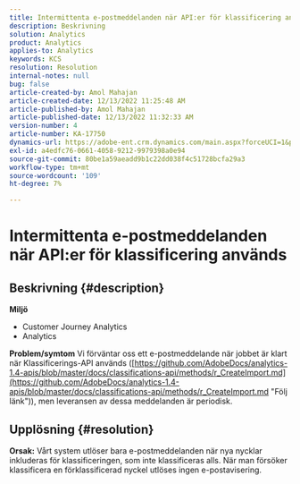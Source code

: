 ```yaml
---
title: Intermittenta e-postmeddelanden när API:er för klassificering används
description: Beskrivning
solution: Analytics
product: Analytics
applies-to: Analytics
keywords: KCS
resolution: Resolution
internal-notes: null
bug: false
article-created-by: Amol Mahajan
article-created-date: 12/13/2022 11:25:48 AM
article-published-by: Amol Mahajan
article-published-date: 12/13/2022 11:32:33 AM
version-number: 4
article-number: KA-17750
dynamics-url: https://adobe-ent.crm.dynamics.com/main.aspx?forceUCI=1&pagetype=entityrecord&etn=knowledgearticle&id=6d00fbe0-d87a-ed11-81ac-6045bd006239
exl-id: a4edfc76-0661-4058-9212-9979398a0e94
source-git-commit: 80be1a59aeadd9b1c22dd038f4c51728bcfa29a3
workflow-type: tm+mt
source-wordcount: '109'
ht-degree: 7%

---
```


# Intermittenta e-postmeddelanden när API:er för klassificering används

## Beskrivning {#description}

<b>Miljö</b>
- Customer Journey Analytics
- Analytics 



<b>Problem/symtom</b>
Vi förväntar oss ett e-postmeddelande när jobbet är klart när Klassificerings-API används ([https://github.com/AdobeDocs/analytics-1.4-apis/blob/master/docs/classifications-api/methods/r_CreateImport.md](https://github.com/AdobeDocs/analytics-1.4-apis/blob/master/docs/classifications-api/methods/r_CreateImport.md "Följ länk")), men leveransen av dessa meddelanden är periodisk.


## Upplösning {#resolution}

<b>Orsak:</b>
Vårt system utlöser bara e-postmeddelanden när nya nycklar inkluderas för klassificeringen, som inte klassificeras alls. När man försöker klassificera en förklassificerad nyckel utlöses ingen e-postavisering.
